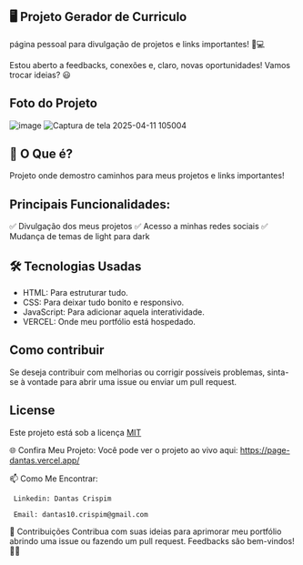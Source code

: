 ## 🖥️ Projeto Gerador de Curriculo
  página pessoal para divulgação de projetos e links importantes! 🎉💻

  
  Estou aberto a feedbacks, conexões e, claro, novas oportunidades! Vamos trocar ideias? 😃

 ## Foto do Projeto

 ![image](https://github.com/user-attachments/assets/68161180-4b76-4216-9132-73ab624b9828)
![Captura de tela 2025-04-11 105004](https://github.com/user-attachments/assets/673f8dfa-b42d-4fe1-ab77-88306decddd1)

 

 ## 🚀 O Que é?

Projeto onde demostro caminhos para meus projetos e links importantes!

## Principais Funcionalidades:

✅ Divulgação dos meus projetos
✅ Acesso a minhas redes sociais
✅ Mudança de temas de light para dark


## 🛠️ Tecnologias Usadas
  - HTML: Para estruturar tudo.
  - CSS: Para deixar tudo bonito e responsivo.
  - JavaScript: Para adicionar aquela interatividade.
  - VERCEL: Onde meu portfólio está hospedado.
  
## Como contribuir

   Se deseja contribuir com melhorias ou corrigir possíveis problemas, sinta-se à vontade para abrir uma issue ou enviar um pull request.

## License
  Este projeto está sob a licença [MIT](https://choosealicense.com/licenses/mit/)

  🌐 Confira Meu Projeto: 
    Você pode ver o projeto ao vivo aqui: https://page-dantas.vercel.app/

📫 Como Me Encontrar: 

     Linkedin: Dantas Crispim

     Email: dantas10.crispim@gmail.com

📝 Contribuições Contribua com suas ideias para aprimorar meu portfólio abrindo uma issue ou fazendo um pull request. Feedbacks são bem-vindos! 🌟🚀
